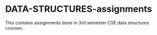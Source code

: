 # DATA-STRUCTURES-assignments
This contains assignments done in 3rd semester CSE data structures courses.
